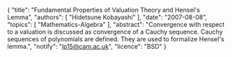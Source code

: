{
    "title": "Fundamental Properties of Valuation Theory and Hensel's Lemma",
    "authors": [
        "Hidetsune Kobayashi"
    ],
    "date": "2007-08-08",
    "topics": [
        "Mathematics-Algebra"
    ],
    "abstract": "Convergence with respect to a valuation is discussed as convergence of a Cauchy sequence. Cauchy sequences of polynomials are defined. They are used to formalize Hensel's lemma.",
    "notify": "lp15@cam.ac.uk",
    "licence": "BSD"
}